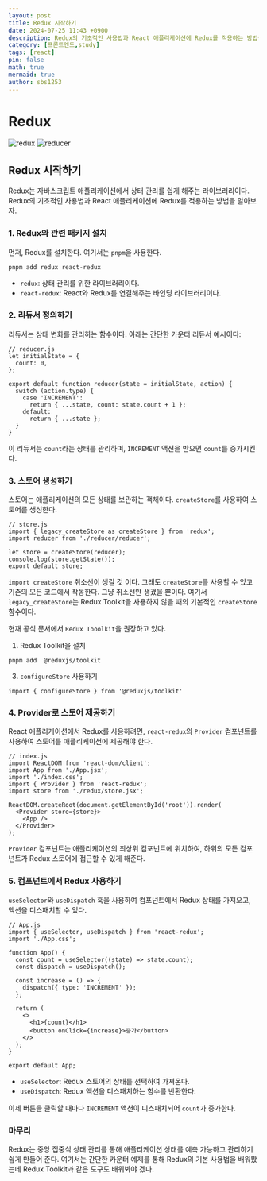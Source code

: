 ```yaml
---
layout: post
title: Redux 시작하기
date: 2024-07-25 11:43 +0900
description: Redux의 기초적인 사용법과 React 애플리케이션에 Redux를 적용하는 방법을 알아보자.
category: [프론트엔드,study]
tags: [react]
pin: false
math: true
mermaid: true
author: sbs1253
---
```


# Redux

![redux](https://codeit.mk/magnoliaPublic/dam/jcr:1b9da8d1-c90e-4223-bc7e-6af05884b638/redux.5.2023-10-27-14-30-12.png)
![reducer](https://codeit.mk/magnoliaPublic/dam/jcr:7d0b966b-b64f-455f-b238-f51ce670edd5/redux.4.2023-10-27-14-30-12.png)

## Redux 시작하기

Redux는 자바스크립트 애플리케이션에서 상태 관리를 쉽게 해주는 라이브러리이다.
Redux의 기초적인 사용법과 React 애플리케이션에 Redux를 적용하는 방법을 알아보자.

### 1. Redux와 관련 패키지 설치

먼저, Redux를 설치한다. 여기서는 `pnpm`을 사용한다.

``` shell
pnpm add redux react-redux
```

- `redux`: 상태 관리를 위한 라이브러리이다.
- `react-redux`: React와 Redux를 연결해주는 바인딩 라이브러리이다.

### 2. 리듀서 정의하기

리듀서는 상태 변화를 관리하는 함수이다. 아래는 간단한 카운터 리듀서 예시이다:

``` react
// reducer.js
let initialState = {
  count: 0,
};

export default function reducer(state = initialState, action) {
  switch (action.type) {
    case 'INCREMENT':
      return { ...state, count: state.count + 1 };
    default:
      return { ...state };
  }
}
```

이 리듀서는 `count`라는 상태를 관리하며, `INCREMENT` 액션을 받으면 `count`를 증가시킨다.

### 3. 스토어 생성하기

스토어는 애플리케이션의 모든 상태를 보관하는 객체이다. `createStore`를 사용하여 스토어를 생성한다.

``` react
// store.js
import { legacy_createStore as createStore } from 'redux';
import reducer from './reducer/reducer';

let store = createStore(reducer);
console.log(store.getState());
export default store;
```
`import createStore` 취소선이 생길 것 이다.
그래도  `createStore`를 사용할 수 있고 기존의 모든 코드에서 작동한다. 그냥 취소선만 생겼을 뿐이다.
여기서 `legacy_createStore`는 Redux Toolkit을 사용하지 않을 때의 기본적인 `createStore` 함수이다.

현재 공식 문서에서 `Redux Tooolkit`을 권장하고 있다.  

1. Redux Toolkit을 설치

```shell
pnpm add  @reduxjs/toolkit
```

3. `configureStore`  사용하기

```shell
import { configureStore } from '@reduxjs/toolkit'
```

### 4. Provider로 스토어 제공하기

React 애플리케이션에서 Redux를 사용하려면, `react-redux`의 `Provider` 컴포넌트를 사용하여 스토어를 애플리케이션에 제공해야 한다.

``` react
// index.js
import ReactDOM from 'react-dom/client';
import App from './App.jsx';
import './index.css';
import { Provider } from 'react-redux';
import store from './redux/store.jsx';

ReactDOM.createRoot(document.getElementById('root')).render(
  <Provider store={store}>
    <App />
  </Provider>
);

```

`Provider` 컴포넌트는 애플리케이션의 최상위 컴포넌트에 위치하여, 하위의 모든 컴포넌트가 Redux 스토어에 접근할 수 있게 해준다.

### 5. 컴포넌트에서 Redux 사용하기

`useSelector`와 `useDispatch` 훅을 사용하여 컴포넌트에서 Redux 상태를 가져오고, 액션을 디스패치할 수 있다.

``` react
// App.js
import { useSelector, useDispatch } from 'react-redux';
import './App.css';

function App() {
  const count = useSelector((state) => state.count);
  const dispatch = useDispatch();

  const increase = () => {
    dispatch({ type: 'INCREMENT' });
  };

  return (
    <>
      <h1>{count}</h1>
      <button onClick={increase}>증가</button>
    </>
  );
}

export default App;
```

- `useSelector`: Redux 스토어의 상태를 선택하여 가져온다.
- `useDispatch`: Redux 액션을 디스패치하는 함수를 반환한다.

이제 버튼을 클릭할 때마다 `INCREMENT` 액션이 디스패치되어 `count`가 증가한다.

### 마무리

Redux는 중앙 집중식 상태 관리를 통해 애플리케이션 상태를 예측 가능하고 관리하기 쉽게 만들어 준다. 여기서는 간단한 카운터 예제를 통해 Redux의 기본 사용법을 배워봤는데 Redux Toolkit과 같은 도구도 배워봐야 겠다.
